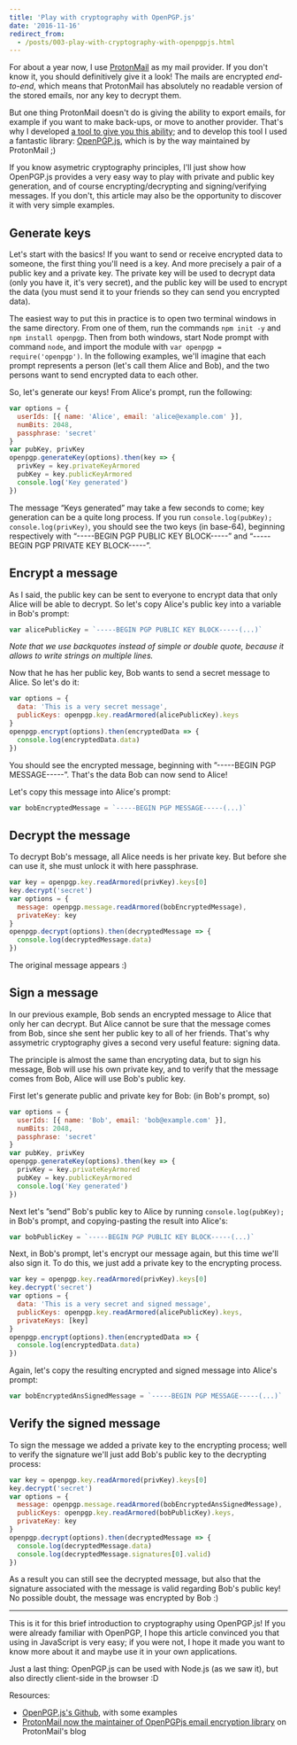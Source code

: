 ```yaml
---
title: 'Play with cryptography with OpenPGP.js'
date: '2016-11-16'
redirect_from:
  - /posts/003-play-with-cryptography-with-openpgpjs.html
---
```


For about a year now, I use [ProtonMail](https://protonmail.com) as my mail provider. If you don't know it, you should definitively give it a look! The mails are encrypted _end-to-end_, which means that ProtonMail has absolutely no readable version of the stored emails, nor any key to decrypt them.

But one thing ProtonMail doesn't do is giving the ability to export emails, for example if you want to make back-ups, or move to another provider. That's why I developed [a tool to give you this ability](https://github.com/scastiel/protonmail-export); and to develop this tool I used a fantastic library: [OpenPGP.js](https://openpgpjs.org/), which is by the way maintained by ProtonMail ;)

If you know asymetric cryptography principles, I'll just show how OpenPGP.js provides a very easy way to play with private and public key generation, and of course encrypting/decrypting and signing/verifying messages. If you don't, this article may also be the opportunity to discover it with very simple examples.

<!--readmore-->

## Generate keys

Let's start with the basics! If you want to send or receive encrypted data to someone, the first thing you'll need is a key. And more precisely a pair of a public key and a private key. The private key will be used to decrypt data (only you have it, it's very secret), and the public key will be used to encrypt the data (you must send it to your friends so they can send you encrypted data).

The easiest way to put this in practice is to open two terminal windows in the same directory. From one of them, run the commands `npm init -y` and `npm install openpgp`. Then from both windows, start Node prompt with command `node`, and import the module with `var openpgp = require('openpgp')`. In the following examples, we'll imagine that each prompt represents a person (let's call them Alice and Bob), and the two persons want to send encrypted data to each other.

So, let's generate our keys! From Alice's prompt, run the following:

```javascript
var options = {
  userIds: [{ name: 'Alice', email: 'alice@example.com' }],
  numBits: 2048,
  passphrase: 'secret'
}
var pubKey, privKey
openpgp.generateKey(options).then(key => {
  privKey = key.privateKeyArmored
  pubKey = key.publicKeyArmored
  console.log('Key generated')
})
```

The message “Keys generated” may take a few seconds to come; key generation can be a quite long process. If you run `console.log(pubKey); console.log(privKey)`, you should see the two keys (in base-64), beginning respectively with “-----BEGIN PGP PUBLIC KEY BLOCK-----” and “-----BEGIN PGP PRIVATE KEY BLOCK-----”.

## Encrypt a message

As I said, the public key can be sent to everyone to encrypt data that only Alice will be able to decrypt. So let's copy Alice's public key into a variable in Bob's prompt:

```javascript
var alicePublicKey = `-----BEGIN PGP PUBLIC KEY BLOCK-----(...)`
```

_Note that we use backquotes instead of simple or double quote, because it allows to write strings on multiple lines._

Now that he has her public key, Bob wants to send a secret message to Alice. So let's do it:

```javascript
var options = {
  data: 'This is a very secret message',
  publicKeys: openpgp.key.readArmored(alicePublicKey).keys
}
openpgp.encrypt(options).then(encryptedData => {
  console.log(encryptedData.data)
})
```

You should see the encrypted message, beginning with ”-----BEGIN PGP MESSAGE-----”. That's the data Bob can now send to Alice!

Let's copy this message into Alice's prompt:

```javascript
var bobEncryptedMessage = `-----BEGIN PGP MESSAGE-----(...)`
```

## Decrypt the message

To decrypt Bob's message, all Alice needs is her private key. But before she can use it, she must unlock it with here passphrase.

```javascript
var key = openpgp.key.readArmored(privKey).keys[0]
key.decrypt('secret')
var options = {
  message: openpgp.message.readArmored(bobEncryptedMessage),
  privateKey: key
}
openpgp.decrypt(options).then(decryptedMessage => {
  console.log(decryptedMessage.data)
})
```

The original message appears :)

## Sign a message

In our previous example, Bob sends an encrypted message to Alice that only her can decrypt. But Alice cannot be sure that the message comes from Bob, since she sent her public key to all of her friends. That's why assymetric cryptography gives a second very useful feature: signing data.

The principle is almost the same than encrypting data, but to sign his message, Bob will use his own private key, and to verify that the message comes from Bob, Alice will use Bob's public key.

First let's generate public and private key for Bob: (in Bob's prompt, so)

```javascript
var options = {
  userIds: [{ name: 'Bob', email: 'bob@example.com' }],
  numBits: 2048,
  passphrase: 'secret'
}
var pubKey, privKey
openpgp.generateKey(options).then(key => {
  privKey = key.privateKeyArmored
  pubKey = key.publicKeyArmored
  console.log('Key generated')
})
```

Next let's ”send” Bob's public key to Alice by running `console.log(pubKey);` in Bob's prompt, and copying-pasting the result into Alice's:

```javascript
var bobPublicKey = `-----BEGIN PGP PUBLIC KEY BLOCK-----(...)`
```

Next, in Bob's prompt, let's encrypt our message again, but this time we'll also sign it. To do this, we just add a private key to the encrypting process.

```javascript
var key = openpgp.key.readArmored(privKey).keys[0]
key.decrypt('secret')
var options = {
  data: 'This is a very secret and signed message',
  publicKeys: openpgp.key.readArmored(alicePublicKey).keys,
  privateKeys: [key]
}
openpgp.encrypt(options).then(encryptedData => {
  console.log(encryptedData.data)
})
```

Again, let's copy the resulting encrypted and signed message into Alice's prompt:

```javascript
var bobEncryptedAnsSignedMessage = `-----BEGIN PGP MESSAGE-----(...)`
```

## Verify the signed message

To sign the message we added a private key to the encrypting process; well to verify the signature we'll just add Bob's public key to the decrypting process:

```javascript
var key = openpgp.key.readArmored(privKey).keys[0]
key.decrypt('secret')
var options = {
  message: openpgp.message.readArmored(bobEncryptedAnsSignedMessage),
  publicKeys: openpgp.key.readArmored(bobPublicKey).keys,
  privateKey: key
}
openpgp.decrypt(options).then(decryptedMessage => {
  console.log(decryptedMessage.data)
  console.log(decryptedMessage.signatures[0].valid)
})
```

As a result you can still see the decrypted message, but also that the signature associated with the message is valid regarding Bob's public key! No possible doubt, the message was encrypted by Bob :)

---

This is it for this brief introduction to cryptography using OpenPGP.js! If you were already familiar with OpenPGP, I hope this article convinced you that using in JavaScript is very easy; if you were not, I hope it made you want to know more about it and maybe use it in your own applications.

Just a last thing: OpenPGP.js can be used with Node.js (as we saw it), but also directly client-side in the browser :D

Resources:

- [OpenPGP.js's Github](https://github.com/openpgpjs/openpgpjs), with some examples
- [ProtonMail now the maintainer of OpenPGPjs email encryption library](https://protonmail.com/blog/openpgpjs-email-encryption/) on ProtonMail's blog

